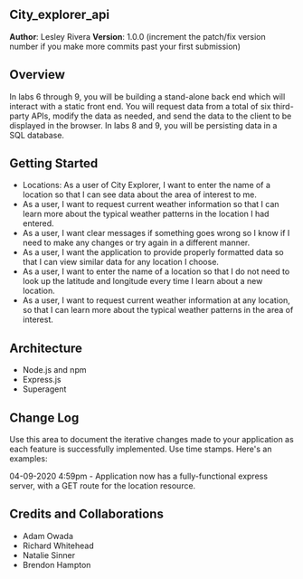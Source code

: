 ## City_explorer_api

**Author**: Lesley Rivera
**Version**: 1.0.0 (increment the patch/fix version number if you make more commits past your first submission)

## Overview
In labs 6 through 9, you will be building a stand-alone back end which will interact with a static front end. You will request data from a total of six third-party APIs, modify the data as needed, and send the data to the client to be displayed in the browser. In labs 8 and 9, you will be persisting data in a SQL database.

## Getting Started
- Locations: As a user of City Explorer, I want to enter the name of a location so that I can see data about the area of interest to me.
- As a user, I want to request current weather information so that I can learn more about the typical weather patterns in the location I had entered.
-  As a user, I want clear messages if something goes wrong so I know if I need to make any changes or try again in a different manner.
- As a user, I want the application to provide properly formatted data so that I can view similar data for any location I choose.
- As a user, I want to enter the name of a location so that I do not need to look up the latitude and longitude every time I learn about a new location.
- As a user, I want to request current weather information at any location, so that I can learn more about the typical weather patterns in the area of interest.

## Architecture
- Node.js and npm 
- Express.js
- Superagent

## Change Log
Use this area to document the iterative changes made to your application as each feature is successfully implemented. Use time stamps. Here's an examples:

04-09-2020 4:59pm - Application now has a fully-functional express server, with a GET route for the location resource.

## Credits and Collaborations
- Adam Owada
- Richard Whitehead
- Natalie Sinner
- Brendon Hampton